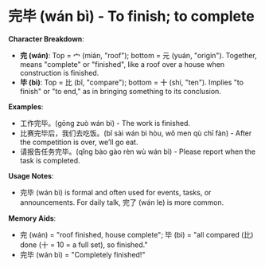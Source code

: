 # **完毕 (wán bì) - To finish; to complete**

**Character Breakdown**:  
- **完 (wán)**: Top = 宀 (mián, "roof"); bottom = 元 (yuán, "origin"). Together, means "complete" or "finished", like a roof over a house when construction is finished.  
- **毕 (bì)**: Top = 比 (bǐ, "compare"); bottom = 十 (shí, "ten"). Implies "to finish" or "to end," as in bringing something to its conclusion.

**Examples**:  
- 工作完毕。(gōng zuò wán bì) - The work is finished.  
- 比赛完毕后，我们去吃饭。(bǐ sài wán bì hòu, wǒ men qù chī fàn) - After the competition is over, we’ll go eat.  
- 请报告任务完毕。(qǐng bào gào rèn wù wán bì) - Please report when the task is completed.

**Usage Notes**:  
- 完毕 (wán bì) is formal and often used for events, tasks, or announcements. For daily talk, 完了 (wán le) is more common.

**Memory Aids**:  
- 完 (wán) = "roof finished, house complete"; 毕 (bì) = "all compared (比) done (十 = 10 = a full set), so finished."  
- 完毕 (wán bì) = "Completely finished!"